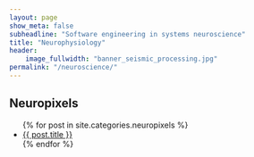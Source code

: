 ```yaml
---
layout: page
show_meta: false
subheadline: "Software engineering in systems neuroscience"
title: "Neurophysiology"
header:
    image_fullwidth: "banner_seismic_processing.jpg"
permalink: "/neuroscience/"
---
```


## Neuropixels
<ul>
    {% for post in site.categories.neuropixels %}
    <li><a href="{{ site.url }}{{ site.baseurl }}{{ post.url }}">{{ post.title }}</a></li>
    {% endfor %}
</ul>

